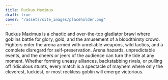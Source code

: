 ```yaml
---
title: Ruckus Maximus
draft: true
cover: "/assets/site_images/placeholder.png"
---
```


Ruckus Maximus is a chaotic and over-the-top gladiator brawl where goblins battle for glory, gold, and the amusement of a bloodthirsty crowd. Fighters enter the arena armed with unreliable weapons, wild tactics, and a complete disregard for self-preservation. Arena hazards, unpredictable events, and the cheers or jeers of the audience can turn the tide at any moment. Whether forming uneasy alliances, backstabbing rivals, or pulling off ridiculous stunts, every match is a spectacle of mayhem where only the cleverest, luckiest, or most reckless goblin will emerge victorious.